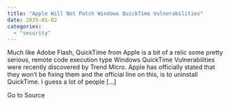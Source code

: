 ```yaml
---
title: "Apple Will Not Patch Windows QuickTime Vulnerabilities"
date: 2025-01-02
categories: 
  - "security"
---
```


Much like Adobe Flash, QuickTime from Apple is a bit of a relic some pretty serious, remote code execution type Windows QuickTime Vulnerabilities were recently discovered by Trend Micro. Apple has officially stated that they won’t be fixing them and the official line on this, is to uninstall QuickTime. I guess a lot of people \[…\]

Go to Source
